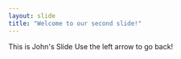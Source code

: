 ```yaml
---
layout: slide
title: "Welcome to our second slide!"
---
```

This is John's Slide
Use the left arrow to go back!